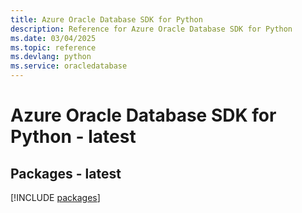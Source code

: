 ```yaml
---
title: Azure Oracle Database SDK for Python
description: Reference for Azure Oracle Database SDK for Python
ms.date: 03/04/2025
ms.topic: reference
ms.devlang: python
ms.service: oracledatabase
---
```

# Azure Oracle Database SDK for Python - latest
## Packages - latest
[!INCLUDE [packages](oracle-database-index.md)]